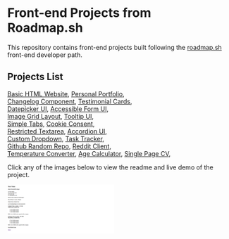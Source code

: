 # Front-end Projects from Roadmap.sh

This repository contains front-end projects built following the [roadmap.sh](https://roadmap.sh/) front-end developer path.

## Projects List

  [Basic HTML Website](https://roadmap.sh/projects/basic-html-website), [Personal Portfolio](https://roadmap.sh/projects/portfolio-website),\
  [Changelog Component](https://roadmap.sh/projects/changelog-component), [Testimonial Cards](https://roadmap.sh/projects/testimonial-cards),\
  [Datepicker UI](https://roadmap.sh/projects/datepicker-ui), [Accessible Form UI](https://roadmap.sh/projects/accessible-form-ui),\
  [Image Grid Layout](https://roadmap.sh/projects/image-grid), [Tooltip UI](https://roadmap.sh/projects/tooltip-ui),\
  [Simple Tabs](https://roadmap.sh/projects/simple-tabs), [Cookie Consent](https://roadmap.sh/projects/cookie-consent),\
  [Restricted Textarea](https://roadmap.sh/projects/restricted-textarea), [Accordion UI](https://roadmap.sh/projects/accordion),\
  [Custom Dropdown](https://roadmap.sh/projects/custom-dropdown), [Task Tracker](https://roadmap.sh/projects/task-tracker-js),\
  [Github Random Repo](https://roadmap.sh/projects/github-random-repo), [Reddit Client](https://roadmap.sh/projects/reddit-client),\
  [Temperature Converter](https://roadmap.sh/projects/temperature-converter), [Age Calculator](https://roadmap.sh/projects/age-calculator), [Single Page CV](https://roadmap.sh/projects/single-page-cv),

Click any of the images below to view the readme and live demo of the project.

<p align="left">
  <a href='/Frontend-Projects/01-single-page-cv/'>
    <img width="48%" src="./assets/images/single-page-cv.png" alt="single page cv" />
  </a>
</p>

